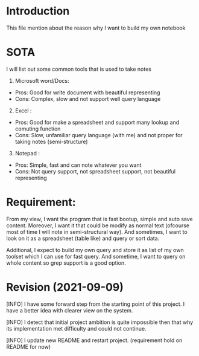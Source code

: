 # Introduction
This file mention about the reason why I want to build my own notebook

# SOTA
I will list out some common tools that is used to take notes

1. Microsoft word/Docs:

- Pros: Good for write document with beautiful representing
- Cons: Complex, slow and not support well query language

2. Excel :

- Pros: Good for make a spreadsheet and support many lookup and comuting function
- Cons: Slow, unfamiliar query language (with me) and not proper for taking notes (semi-structure)

3. Notepad :

- Pros: Simple, fast and can note whatever you want
- Cons: Not query support, not spreadsheet support, not beautiful representing

# Requirement:
From my view, I want the program that is fast bootup, simple and auto save content. Moreover, I want it that could be modify as normal text (ofcourse most of time I will note in semi-structural way). And sometimes, I want to look on it as a spreadsheet (table like) and query or sort data.

Additional, I expect to build my own query and store it as list of my own toolset which I can use for fast query. And sometime, I want to query on whole content so grep support is a good option.

# Revision (2021-09-09)

[INFO] I have some forward step from the starting point of this project. I have a better idea with clearer view on the system.

[INFO] I detect that initial project ambition is quite impossible then that why its implementation met difficulty and could not continue.

[INFO] I update new README and restart project. (requirement hold on README for now)

